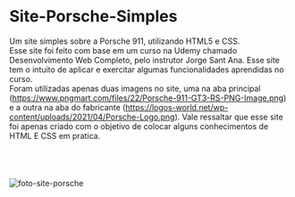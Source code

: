 # Site-Porsche-Simples
Um site simples sobre a Porsche 911, utilizando HTML5 e CSS.
<br />
Esse site foi feito com base em um curso na Udemy chamado Desenvolvimento Web Completo, pelo instrutor Jorge Sant Ana. Esse site tem o intuito de aplicar e exercitar algumas funcionalidades aprendidas no curso. 
<br />
Foram utilizadas apenas duas imagens no site, uma na aba principal (https://www.pngmart.com/files/22/Porsche-911-GT3-RS-PNG-Image.png) e a outra na aba do fabricante (https://logos-world.net/wp-content/uploads/2021/04/Porsche-Logo.png). Vale ressaltar que esse site foi apenas criado com o objetivo de colocar alguns conhecimentos de HTML E CSS em pratica.
<br /> <br /> <br /> <br /> <br />
![foto-site-porsche](https://github.com/user-attachments/assets/60470668-009b-458c-b9b1-c12601956a7b)
